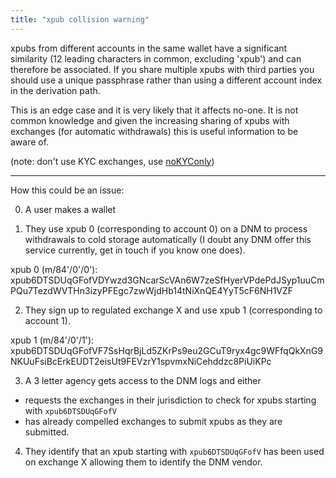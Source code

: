 ```yaml
---
title: "xpub collision warning"
---
```


xpubs from different accounts in the same wallet have a significant similarity (12 leading characters in common, excluding 'xpub') and can therefore be associated. If you share multiple xpubs with third parties you should use a unique passphrase rather than using a different account index in the derivation path. 

This is an edge case and it is very likely that it affects no-one. It is not common knowledge and given the increasing sharing of xpubs with exchanges (for automatic withdrawals) this is useful information to be aware of. 

(note: don't use KYC exchanges, use [noKYConly](https://bitcoiner.guide/nokyconly/))

---

How this could be an issue:

0. A user makes a wallet 

1. They use xpub 0 (corresponding to account 0) on a DNM to process withdrawals to cold storage automatically (I doubt any DNM offer this service currently, get in touch if you know one does). 

xpub 0 (m/84'/0'/0'):
xpub6DTSDUqGFofVDYwzd3GNcarScVAn6W7zeSfHyerVPdePdJSyp1uuCmPQu7TezdWVTHn3izyPFEgc7zwWjdHb14tNiXnQE4YyT5cF6NH1VZF

2. They sign up to regulated exchange X and use xpub 1 (corresponding to account 1). 

xpub 1 (m/84'/0'/1'):
xpub6DTSDUqGFofVF7SsHqrBjLd5ZKrPs9eu2GCuT9ryx4gc9WFfqQkXnG9NKUuFsiBcErkEUDT2eisUt9FEVzrY1spvmxNiCehddzc8PiUiKPc

3. A 3 letter agency gets access to the DNM logs and either 
- requests the exchanges in their jurisdiction to check for xpubs starting with `xpub6DTSDUqGFofV`
- has already compelled exchanges to submit xpubs as they are submitted.

4. They identify that an xpub starting with `xpub6DTSDUqGFofV` has been used on exchange X allowing them to identify the DNM vendor.